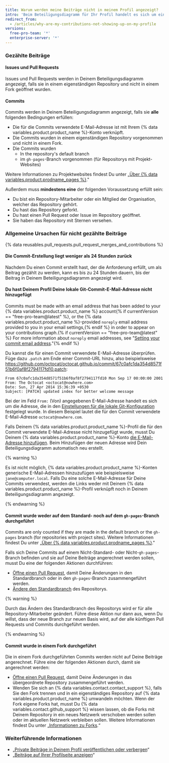 ```yaml
---
title: Warum werden meine Beiträge nicht in meinem Profil angezeigt?
intro: 'Beim Beteiligungsdiagramm für Ihr Profil handelt es sich um einen Eintrag Ihrer Beiträge für {% data variables.product.product_name %}-Repositorys. Beiträge werden nicht entsprechend Deiner lokalen Zeitzone, sondern entsprechend der UTC-Zone (Coordinated Universal Time, koordinierte Weltzeit) mit Zeitstempeln versehen. Beiträge werden nur gezählt, falls sie bestimmte Kriterien erfüllen. In manchen Fällen muss Dein Diagramm allenfalls neu erstellt werden, damit die Beiträge angezeigt werden.'
redirect_from:
  - /articles/why-are-my-contributions-not-showing-up-on-my-profile
versions:
  free-pro-team: '*'
  enterprise-server: '*'
---
```


### Gezählte Beiträge

#### Issues und Pull Requests

Issues und Pull Requests werden in Deinem Beteiligungsdiagramm angezeigt, falls sie in einem eigenständigen Repository und nicht in einem Fork geöffnet wurden.

#### Commits
Commits werden in Deinem Beteiligungsdiagramm angezeigt, falls sie **alle** folgenden Bedingungen erfüllen:
- Die für die Commits verwendete E-Mail-Adresse ist mit Ihrem {% data variables.product.product_name %}-Konto verknüpft.
- Die Commits wurden in einem eigenständigen Repository vorgenommen und nicht in einem Fork.
- Die Commits wurden
  - In the repository's default branch
  - im `gh-pages`-Branch vorgenommen (für Repositorys mit Projekt-Websites)

Weitere Informationen zu Projektwebsites findest Du unter „[Über {% data variables.product.prodname_pages %}](/github/working-with-github-pages/about-github-pages#types-of-github-pages-sites)."

Außerdem muss **mindestens eine** der folgenden Voraussetzung erfüllt sein:
- Du bist ein Repository-Mitarbeiter oder ein Mitglied der Organisation, welcher das Repository gehört.
- Du hast das Repository geforkt.
- Du hast einen Pull Request oder Issue im Repository geöffnet.
- Sie haben das Repository mit Sternen versehen.

### Allgemeine Ursachen für nicht gezählte Beiträge

{% data reusables.pull_requests.pull_request_merges_and_contributions %}

#### Die Commit-Erstellung liegt weniger als 24 Stunden zurück

Nachdem Du einen Commit erstellt hast, der die Anforderung erfüllt, um als Beitrag gezählt zu werden, kann es bis zu 24 Stunden dauern, bis der Beitrag in Deinem Beteiligungsdiagramm angezeigt wird.

#### Du hast Deinem Profil Deine lokale Git-Commit-E-Mail-Adresse nicht hinzugefügt

Commits must be made with an email address that has been added to your {% data variables.product.product_name %} account{% if currentVersion == "free-pro-team@latest" %}, or the {% data variables.product.product_name %}-provided `noreply` email address provided to you in your email settings,{% endif %} in order to appear on your contributions graph.{% if currentVersion == "free-pro-team@latest" %} For more information about `noreply` email addresses, see "[Setting your commit email address](/github/setting-up-and-managing-your-github-user-account/setting-your-commit-email-address#about-commit-email-addresses)."{% endif %}

Du kannst die für einen Commit verwendete E-Mail-Adresse überprüfen. Füge dazu `.patch` am Ende einer Commit-URL hinzu, also beispielsweise <a href="https://github.com/octocat/octocat.github.io/commit/67c0afc1da354d8571f51b6f0af8f2794117fd10.patch" data-proofer-ignore>https://github.com/octocat/octocat.github.io/commit/67c0afc1da354d8571f51b6f0af8f2794117fd10.patch</a>:

```
From 67c0afc1da354d8571f51b6f0af8f2794117fd10 Mon Sep 17 00:00:00 2001
From: The Octocat <octocat@nowhere.com>
Date: Sun, 27 Apr 2014 15:36:39 +0530
Subject: [PATCH] updated index for better welcome message
```

Bei der im Feld `From:` (Von) angegebenen E-Mail-Adresse handelt es sich um die Adresse, die in den [Einstellungen für die lokale Git-Konfiguration](/articles/set-up-git) festgelegt wurde. In diesem Beispiel lautet die für den Commit verwendete E-Mail-Adresse `octocat@nowhere.com`.

Falls Deinem {% data variables.product.product_name %}-Profil die für den Commit verwendete E-Mail-Adresse nicht hinzugefügt wurde, musst Du Deinem {% data variables.product.product_name %}-Konto [die E-Mail-Adresse hinzufügen](/articles/adding-an-email-address-to-your-github-account). Beim Hinzufügen der neuen Adresse wird Dein Beteiligungsdiagramm automatisch neu erstellt.

{% warning %}

Es ist nicht möglich, {% data variables.product.product_name %}-Konten generische E-Mail-Adressen hinzuzufügen wie beispielsweise `jane@computer.local`. Falls Du eine solche E-Mail-Adresse für Deine Commits verwendest, werden die Links weder mit Deinem {% data variables.product.product_name %}-Profil verknüpft noch in Deinem Beteiligungsdiagramm angezeigt.

{% endwarning %}

#### Commit wurde weder auf dem Standard- noch auf dem `gh-pages`-Branch durchgeführt

Commits are only counted if they are made in the default branch or the `gh-pages` branch (for repositories with project sites). Weitere Informationen findest Du unter „[Über {% data variables.product.prodname_pages %}](/github/working-with-github-pages/about-github-pages#types-of-github-pages-sites)."

Falls sich Deine Commits auf einem Nicht-Standard- oder Nicht-`gh-pages`-Branch befinden und sie auf Deine Beiträge angerechnet werden sollen, musst Du eine der folgenden Aktionen durchführen:
- [Öffne einen Pull Request](/articles/creating-a-pull-request), damit Deine Änderungen in den Standardbranch oder in den `gh-pages`-Branch zusammengeführt werden.
- [Ändere den Standardbranch](/github/administering-a-repository/changing-the-default-branch) des Repositorys.

{% warning %}

Durch das Ändern des Standardbranch des Repositorys wird er für alle Repository-Mitarbeiter geändert. Führe diese Aktion nur dann aus, wenn Du willst, dass der neue Branch zur neuen Basis wird, auf der alle künftigen Pull Requests und Commits durchgeführt werden.

{% endwarning %}

#### Commit wurde in einem Fork durchgeführt

Die in einem Fork durchgeführten Commits werden nicht auf Deine Beiträge angerechnet. Führe eine der folgenden Aktionen durch, damit sie angerechnet werden:
- [Öffne einen Pull Request](/articles/creating-a-pull-request), damit Deine Änderungen in das übergeordnete Repository zusammengeführt werden.
- Wenden Sie sich an {% data variables.contact.contact_support %}, falls Sie den Fork trennen und in ein eigenständiges Repository auf {% data variables.product.product_name %} umwandeln möchten. Wenn der Fork eigene Forks hat, musst Du {% data variables.contact.github_support %} wissen lassen, ob die Forks mit Deinem Repository in ein neues Netzwerk verschoben werden sollen oder im aktuellen Netzwerk verbleiben sollen. Weitere Informationen findest Du unter „[Informationen zu Forks](/articles/about-forks/).“

### Weiterführende Informationen

- „[Private Beiträge in Deinem Profil veröffentlichen oder verbergen](/articles/publicizing-or-hiding-your-private-contributions-on-your-profile)“
- „[Beiträge auf Ihrer Profilseite anzeigen](/articles/viewing-contributions-on-your-profile-page)“
